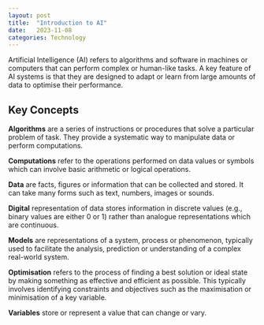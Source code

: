```yaml
---
layout: post
title:  "Introduction to AI"
date:   2023-11-08
categories: Technology
---
```

Artificial Intelligence (AI) refers to algorithms and software in machines or computers that can perform complex or human-like tasks. A key feature of AI systems is that they are designed to adapt or learn from large amounts of data to optimise their performance. 

## Key Concepts
**Algorithms** are a series of instructions or procedures that solve a particular problem of task. They provide a systematic way to manipulate data or perform computations.

**Computations** refer to the operations performed on data values or symbols which can involve basic arithmetic or logical operations.

**Data** are facts, figures or information that can be collected and stored. It can take many forms such as text, numbers, images or sounds.

**Digital** representation of data stores information in discrete values (e.g., binary values are either 0 or 1) rather than analogue representations which are continuous.

**Models** are representations of a system, process or phenomenon, typically used to facilitate the analysis, prediction or understanding of a complex real-world system. 

**Optimisation** refers to the process of finding a best solution or ideal state by making something as effective and efficient as possible. This typically involves identifying constraints and objectives such as the maximisation or minimisation of a key variable.

**Variables** store or represent a value that can change or vary.

